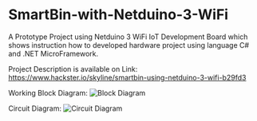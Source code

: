 # SmartBin-with-Netduino-3-WiFi
A Prototype Project using Netduino 3 WiFi IoT Development Board which shows instruction how to developed hardware project using language C# and .NET MicroFramework.


Project Description is available on Link:
https://www.hackster.io/skyline/smartbin-using-netduino-3-wifi-b29fd3


Working Block Diagram:
![Block Diagram](https://hackster.imgix.net/uploads/attachments/556227/smartbin_working_block_diagram_iDgl97Hom3.JPG)

Circuit Diagram:
![Circuit Diagram](https://hackster.imgix.net/uploads/attachments/557072/circuit_diagram_bb_LRFEPYUU6X.png?auto=compress%2Cformat&w=1280&h=960&fit=max)
